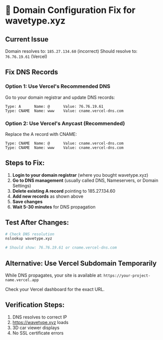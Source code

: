 # 🔧 Domain Configuration Fix for wavetype.xyz

## Current Issue
Domain resolves to: `185.27.134.60` (incorrect)
Should resolve to: `76.76.19.61` (Vercel)

## Fix DNS Records

### Option 1: Use Vercel's Recommended DNS
Go to your domain registrar and update DNS records:

```
Type: A      Name: @      Value: 76.76.19.61
Type: CNAME  Name: www    Value: cname.vercel-dns.com
```

### Option 2: Use Vercel's Anycast (Recommended)
Replace the A record with CNAME:

```
Type: CNAME  Name: @      Value: cname.vercel-dns.com
Type: CNAME  Name: www    Value: cname.vercel-dns.com
```

## Steps to Fix:

1. **Login to your domain registrar** (where you bought wavetype.xyz)
2. **Go to DNS management** (usually called DNS, Nameservers, or Domain Settings)
3. **Delete existing A record** pointing to 185.27.134.60
4. **Add new records** as shown above
5. **Save changes**
6. **Wait 5-30 minutes** for DNS propagation

## Test After Changes:
```bash
# Check DNS resolution
nslookup wavetype.xyz

# Should show: 76.76.19.61 or cname.vercel-dns.com
```

## Alternative: Use Vercel Subdomain Temporarily
While DNS propagates, your site is available at:
`https://your-project-name.vercel.app`

Check your Vercel dashboard for the exact URL.

## Verification Steps:
1. DNS resolves to correct IP
2. https://wavetype.xyz loads
3. 3D car viewer displays
4. No SSL certificate errors